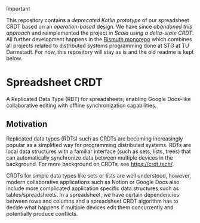 > [!IMPORTANT]
> This repository contains a *deprecated Kotlin prototype* of our spreadsheet CRDT based on an *operation-based* design. We have since *abandoned this approach* and reimplemented the project in *Scala using a delta-state CRDT*. All further development happens in the [Bismuth monorepo](https://github.com/stg-tud/Bismuth/tree/main/Modules/Tabular) which combines all projects related to distributed systems programming done at STG at TU Darmstadt.
> For now, this repository will stay as is and the old readme is kept below.

# Spreadsheet CRDT

A Replicated Data Type (RDT) for spreadsheets, enabling Google Docs-like collaborative editing with offline synchronization capabilities.

## Motivation
Replicated data types (RDTs) such as CRDTs are becoming increasingly popular as a simplified way for programming distributed systems. RDTs are local data structures with a familiar interface (such as sets, lists, trees) that can automatically synchronize data between multiple devices in the background. For more background on CRDTs, see https://crdt.tech/.

CRDTs for simple data types like sets or lists are well understood, however, modern collaborative applications such as Notion or Google Docs also include more complicated application specific data structures such as tables/spreadsheets. In a spreadsheet, we have certain dependencies between rows and columns and a spreadsheet CRDT algorithm has to decide what happens if multiple devices edit them concurrently and potentially produce conflicts.
